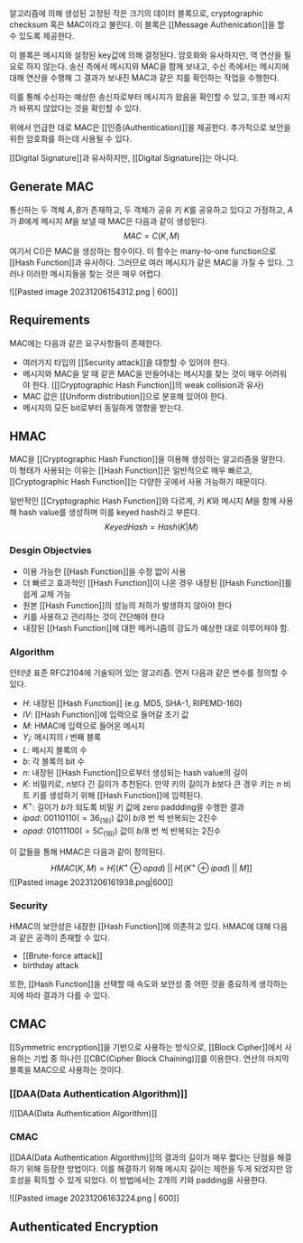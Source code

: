 알고리즘에 의해 생성된 고정된 작은 크기의 데이터 블록으로, cryptographic checksum 혹은 MAC이라고 불린다. 이 블록은 [[Message Authenication]]을 할 수 있도록 제공한다.

이 블록은 메시지와 설정된 key값에 의해 결정된다. 암호화와 유사하지만, 역 연산을 필요로 하지 않는다. 송신 측에서 메시지와 MAC을 함께 보내고, 수신 측에서는 메시지에 대해 연산을 수행해 그 결과가 보내진 MAC과 같은 지를 확인하는 작업을 수행한다. 

이를 통해 수신자는 예상한 송신자로부터 메시지가 왔음을 확인할 수 있고, 또한 메시지가 바뀌지 않았다는 것을 확인할 수 있다. 

위에서 언급한 대로 MAC은 [[인증(Authentication)]]을 제공한다. 추가적으로 보안을 위한 암호화를 하는데 사용될 수 있다. 

[[Digital Signature]]과 유사하지만, [[Digital Signature]]는 아니다. 
## Generate MAC
통신하는 두 객체 $A, B$가 존재하고, 두 객체가 공유 키 $K$를 공유하고 있다고 가정하고, $A$가 $B$에게 메시지 $M$을 보낼 때 MAC은 다음과 같이 생성된다. $$MAC = C(K, M)$$여기서 C()은 MAC을 생성하는 함수이다. 이 함수는 many-to-one function으로 [[Hash Function]]과 유사하다. 그러므로 여러 메시지가 같은 MAC을 가질 수 있다. 그러나 이러한 메시지들을 찾는 것은 매우 어렵다. 

![[Pasted image 20231206154312.png | 600]]
## Requirements
MAC에는 다음과 같은 요구사항들이 존재한다. 
+ 여러가지 타입의 [[Security attack]]을 대항할 수 있어야 한다.
+ 메시지와 MAC을 알 때 같은 MAC을 만들어내는 메시지를 찾는 것이 매우 어려워야 한다. ([[Cryptographic Hash Function]]의 weak collision과 유사)
+ MAC 값은 [[Uniform distribution]]으로 분포해 있어야 한다.
+ 메시지의 모든 bit로부터 동일하게 영향을 받는다. 
## HMAC
MAC을 [[Cryptographic Hash Function]]을 이용해 생성하는 알고리즘을 말한다. 이 형태가 사용되는 이유는 [[Hash Function]]은 일반적으로 매우 빠르고, [[Cryptographic Hash Function]]는 다양한 곳에서 사용 가능하기 때문이다. 

일반적인 [[Cryptographic Hash Function]]와 다르게, 키 $K$와 메시지 $M$을 함께 사용해 hash value를 생성하며 이를 keyed hash라고 부른다. $$KeyedHash = Hash(K|M)$$
### Desgin Objectvies
+ 이용 가능한 [[Hash Function]]을 수정 없이 사용
+ 더 빠르고 효과적인 [[Hash Function]]이 나온 경우 내장된 [[Hash Function]]를 쉽게 교체 가능
+ 원본 [[Hash Function]]의 성능의 저하가 발생하지 않아야 한다
+ 키를 사용하고 관리하는 것이 간단해야 한다
+ 내장된 [[Hash Function]]에 대한 메커니즘의 강도가 예상한 대로 이루어져야 함.
### Algorithm
인터넷 표준 RFC2104에 기술되어 있는 알고리즘. 먼저 다음과 같은 변수를 정의할 수 있다. 
+ $H$: 내장된 [[Hash Function]] (e.g. MD5, SHA-1, RIPEMD-160)
+ $IV$: [[Hash Function]]에 입력으로 들어갈 초기 값
+ $M$: HMAC에 입력으로 들어온 메시지
+ $Y_i$: 메시지의 $i$ 번째 블록
+ $L$: 메시지 블록의 수
+ $b$: 각 블록의 bit 수
+ $n$: 내장된 [[Hash Function]]으로부터 생성되는 hash value의 길이
+ $K$: 비밀키로, $n$보다 긴 길이가 추천된다. 만약 키의 길이가 $b$보다 큰 경우 키는 $n$ 비트 키를 생성하기 위해 [[Hash Function]]에 입력된다.
+ $K^+$: 길이가 $b$가 되도록 비밀 키 값에 zero paddding을 수행한 결과
+ $ipad$: 00110110($=36_{(16)}$) 값이 $b/8$ 번 씩 반복되는 2진수
+ $opad$: 01011100($=5C_{(16)}$) 값이 $b/8$ 번 씩 반복되는 2진수

이 값들을 통해 HMAC은 다음과 같이 정의된다. $$HMAC(K, M) = H[(K^+\oplus opad)\; || \; H[(K^+\oplus ipad) \;|| \;M]]$$![[Pasted image 20231206161938.png|600]]
### Security
HMAC의 보안성은 내장한 [[Hash Function]]에 의존하고 있다. HMAC에 대해 다음과 같은 공격이 존재할 수 있다.
+ [[Brute-force attack]]
+ birthday attack

또한, [[Hash Function]]을 선택할 때 속도와 보안성 중 어떤 것을 중요하게 생각하는 지에 따라 결과가 다를 수 있다. 
## CMAC
[[Symmetric encryption]]을 기반으로 사용하는 방식으로, [[Block Cipher]]에서 사용하는 기법 중 하나인 [[CBC(Cipher Block Chaining)]]를 이용한다. 연산의 마지막 블록을 MAC으로 사용하는 것이다.
### [[DAA(Data Authentication Algorithm)]]
![[DAA(Data Authentication Algorithm)]]
### CMAC
[[DAA(Data Authentication Algorithm)]]의 결과의 길이가 매우 짧다는 단점을 해결하기 위해 등장한 방법이다. 이를 해결하기 위해 메시지 길이는 제한을 두게 되었지만 암호성을 획득할 수 있게 되었다. 이 방법에서는 2개의 키와 padding을 사용한다. 

![[Pasted image 20231206163224.png | 600]]

## Authenticated Encryption
